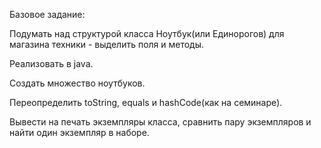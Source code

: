 Базовое задание:

Подумать над структурой класса Ноутбук(или Единорогов) для магазина техники - выделить поля и методы. 

Реализовать в java.

Создать множество ноутбуков.

Переопределить toString, equals и hashCode(как на семинаре).


Вывести на печать экземпляры класса, сравнить пару экземпляров и найти один 
экземпляр в наборе.